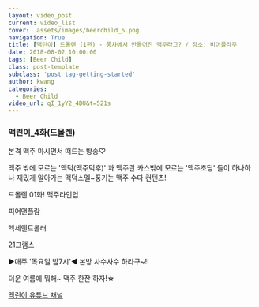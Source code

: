 ```yaml
---
layout: video_post
current: video_list
cover:  assets/images/beerchild_6.png
navigation: True
title: [맥린이] 드몰렌 (1편) - 풍차에서 만들어진 맥주라고? / 장소: 비어플라주
date: 2018-08-02 10:00:00
tags: [Beer Child]
class: post-template
subclass: 'post tag-getting-started'
author: kwang
categories:
  - Beer Child
video_url: qI_1yY2_4DU&t=521s
---
```


### **맥린이_4화(드몰렌)** 

본격 맥주 마시면서 떠드는 방송♡

맥주 밖에 모르는 '맥덕(맥주덕후)' 과
맥주란 카스밖에 모르는 '맥주초딩' 들이 
하나하나 재밌게 알아가는
맥덕스멜~풍기는 맥주 수다 컨텐츠!

드몰렌 01화! 맥주라인업   

피어앤플람 

헥세앤트롤러 

21그램스 

 ▶매주 '목요일 밤7시'◀ 
본방 사수사수 하라구~!!

더운 여름에 뭐해~ 
맥주 한잔 하자!☆

[맥린이 유튜브 채널](https://www.youtube.com/channel/UCKWclNzINS9c_b4QIP5OCQA)